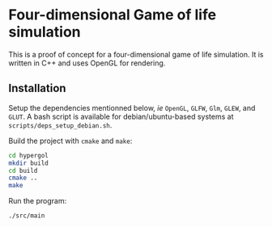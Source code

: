 # Four-dimensional Game of life simulation

This is a proof of concept for a four-dimensional game of life simulation. It is written in C++ and uses OpenGL for rendering.

## Installation

Setup the dependencies mentionned below, *ie* `OpenGL`, `GLFW`, `Glm`, `GLEW`, and `GLUT`. A bash script is available for debian/ubuntu-based systems at `scripts/deps_setup_debian.sh`.

Build the project with `cmake` and `make`:

```bash
cd hypergol
mkdir build
cd build
cmake ..
make
```

Run the program:

```bash
./src/main
```
